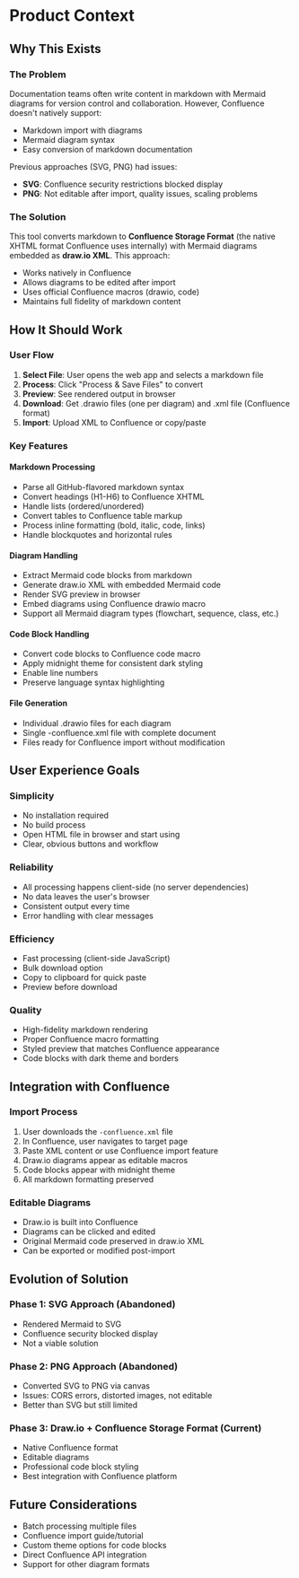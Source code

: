 # Product Context

## Why This Exists

### The Problem
Documentation teams often write content in markdown with Mermaid diagrams for version control and collaboration. However, Confluence doesn't natively support:
- Markdown import with diagrams
- Mermaid diagram syntax
- Easy conversion of markdown documentation

Previous approaches (SVG, PNG) had issues:
- **SVG**: Confluence security restrictions blocked display
- **PNG**: Not editable after import, quality issues, scaling problems

### The Solution
This tool converts markdown to **Confluence Storage Format** (the native XHTML format Confluence uses internally) with Mermaid diagrams embedded as **draw.io XML**. This approach:
- Works natively in Confluence
- Allows diagrams to be edited after import
- Uses official Confluence macros (drawio, code)
- Maintains full fidelity of markdown content

## How It Should Work

### User Flow
1. **Select File**: User opens the web app and selects a markdown file
2. **Process**: Click "Process & Save Files" to convert
3. **Preview**: See rendered output in browser
4. **Download**: Get .drawio files (one per diagram) and .xml file (Confluence format)
5. **Import**: Upload XML to Confluence or copy/paste

### Key Features

#### Markdown Processing
- Parse all GitHub-flavored markdown syntax
- Convert headings (H1-H6) to Confluence XHTML
- Handle lists (ordered/unordered)
- Convert tables to Confluence table markup
- Process inline formatting (bold, italic, code, links)
- Handle blockquotes and horizontal rules

#### Diagram Handling
- Extract Mermaid code blocks from markdown
- Generate draw.io XML with embedded Mermaid code
- Render SVG preview in browser
- Embed diagrams using Confluence drawio macro
- Support all Mermaid diagram types (flowchart, sequence, class, etc.)

#### Code Block Handling
- Convert code blocks to Confluence code macro
- Apply midnight theme for consistent dark styling
- Enable line numbers
- Preserve language syntax highlighting

#### File Generation
- Individual .drawio files for each diagram
- Single -confluence.xml file with complete document
- Files ready for Confluence import without modification

## User Experience Goals

### Simplicity
- No installation required
- No build process
- Open HTML file in browser and start using
- Clear, obvious buttons and workflow

### Reliability
- All processing happens client-side (no server dependencies)
- No data leaves the user's browser
- Consistent output every time
- Error handling with clear messages

### Efficiency
- Fast processing (client-side JavaScript)
- Bulk download option
- Copy to clipboard for quick paste
- Preview before download

### Quality
- High-fidelity markdown rendering
- Proper Confluence macro formatting
- Styled preview that matches Confluence appearance
- Code blocks with dark theme and borders

## Integration with Confluence

### Import Process
1. User downloads the `-confluence.xml` file
2. In Confluence, user navigates to target page
3. Paste XML content or use Confluence import feature
4. Draw.io diagrams appear as editable macros
5. Code blocks appear with midnight theme
6. All markdown formatting preserved

### Editable Diagrams
- Draw.io is built into Confluence
- Diagrams can be clicked and edited
- Original Mermaid code preserved in draw.io XML
- Can be exported or modified post-import

## Evolution of Solution

### Phase 1: SVG Approach (Abandoned)
- Rendered Mermaid to SVG
- Confluence security blocked display
- Not a viable solution

### Phase 2: PNG Approach (Abandoned)
- Converted SVG to PNG via canvas
- Issues: CORS errors, distorted images, not editable
- Better than SVG but still limited

### Phase 3: Draw.io + Confluence Storage Format (Current)
- Native Confluence format
- Editable diagrams
- Professional code block styling
- Best integration with Confluence platform

## Future Considerations
- Batch processing multiple files
- Confluence import guide/tutorial
- Custom theme options for code blocks
- Direct Confluence API integration
- Support for other diagram formats
